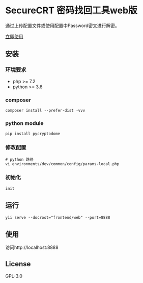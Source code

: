 # SecureCRT 密码找回工具web版

通过上传配置文件或使用配置中Password密文进行解密。

[立即使用](http://crt-decrypt.xproject.tech)


## 安装

### 环境要求

- php >= 7.2
- python >= 3.6

### composer
```
composer install --prefer-dist -vvv
```

### python module
```
pip install pycryptodome
```

### 修改配置
```
# python 路径
vi environments/dev/common/config/params-local.php
```

### 初始化
```
init
```

## 运行
```
yii serve --docroot="frontend/web" --port=8888
```

## 使用
访问http://localhost:8888


## License
GPL-3.0